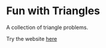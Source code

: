 # Fun with Triangles

A collection of triangle problems.

Try the website [here](https://fun-with-triangles-neog.netlify.app/)
